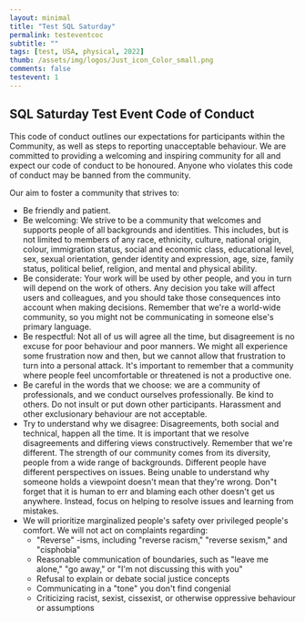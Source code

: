 ```yaml
---
layout: minimal
title: "Test SQL Saturday"
permalink: testeventcoc
subtitle: ""
tags: [test, USA, physical, 2022]
thumb: /assets/img/logos/Just_icon_Color_small.png
comments: false
testevent: 1
---
```


## SQL Saturday Test Event Code of Conduct

This code of conduct outlines our expectations for participants within the Community, as well as steps to reporting unacceptable behaviour. We are committed to providing a welcoming and inspiring community for all and expect our code of conduct to be honoured. Anyone who violates this code of conduct may be banned from the community.

Our aim to foster a community that strives to:

- Be friendly and patient.
- Be welcoming: We strive to be a community that welcomes and supports people of all backgrounds and identities. This includes, but is not limited to members of any race, ethnicity, culture, national origin, colour, immigration status, social and economic class, educational level, sex, sexual orientation, gender identity and expression, age, size, family status, political belief, religion, and mental and physical ability.
- Be considerate: Your work will be used by other people, and you in turn will depend on the work of others. Any decision you take will affect users and colleagues, and you should take those consequences into account when making decisions. Remember that we're a world-wide community, so you might not be communicating in someone else's primary language.
- Be respectful: Not all of us will agree all the time, but disagreement is no excuse for poor behaviour and poor manners. We might all experience some frustration now and then, but we cannot allow that frustration to turn into a personal attack. It's important to remember that a community where people feel uncomfortable or threatened is not a productive one.
- Be careful in the words that we choose: we are a community of professionals, and we conduct ourselves professionally. Be kind to others. Do not insult or put down other participants. Harassment and other exclusionary behaviour are not acceptable.
- Try to understand why we disagree: Disagreements, both social and technical, happen all the time. It is important that we resolve disagreements and differing views constructively. Remember that we're different. The strength of our community comes from its diversity, people from a wide range of backgrounds. Different people have different perspectives on issues. Being unable to understand why someone holds a viewpoint doesn't mean that they're wrong. Don"t forget that it is human to err and blaming each other doesn't get us anywhere. Instead, focus on helping to resolve issues and learning from mistakes.
- We will prioritize marginalized people's safety over privileged people's comfort. We will not act on complaints regarding:
    - "Reverse" -isms, including "reverse racism," "reverse sexism," and "cisphobia"
    - Reasonable communication of boundaries, such as "leave me alone," "go away," or "I'm not discussing this with you"
    - Refusal to explain or debate social justice concepts
    - Communicating in a "tone" you don't find congenial
    - Criticizing racist, sexist, cissexist, or otherwise oppressive behaviour or assumptions
    